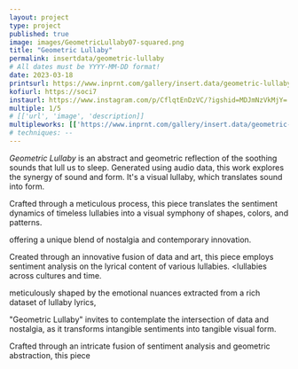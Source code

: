 ```yaml
---
layout: project
type: project
published: true
image: images/GeometricLullaby07-squared.png
title: "Geometric Lullaby"
permalink: insertdata/geometric-lullaby
# All dates must be YYYY-MM-DD format!
date: 2023-03-18
printsurl: https://www.inprnt.com/gallery/insert.data/geometric-lullaby-1/
kofiurl: https://soci7
instaurl: https://www.instagram.com/p/CflqtEnDzVC/?igshid=MDJmNzVkMjY=
multiple: 1/5
# [['url', 'image', 'description]]
multipleworks: [['https://www.inprnt.com/gallery/insert.data/geometric-lullaby-2/', '/images/GeometricLullaby01-squared.png', 'Geometric Lullaby 2/5'], ['https://www.inprnt.com/gallery/insert.data/geometric-lullaby-5/', '/images/GeometricLullaby05-squared.png', 'Geometric Lullaby 5/5']]
# techniques: --
---
```


*Geometric Lullaby* is an abstract and geometric reflection of the soothing sounds that lull us to sleep. Generated using audio data, this work explores the synergy of sound and form. It's a visual lullaby, which translates sound into form.

Crafted through a meticulous process, this piece translates the sentiment dynamics of timeless lullabies into a visual symphony of shapes, colors, and patterns.  

offering a unique blend of nostalgia and contemporary innovation.

Created through an innovative fusion of data and art, this piece employs sentiment analysis on the lyrical content of various lullabies. <lullabies across cultures and time.

meticulously shaped by the emotional nuances extracted from a rich dataset of lullaby lyrics,

"Geometric Lullaby" invites to contemplate the intersection of data and nostalgia, as it transforms intangible sentiments into tangible visual form.

Crafted through an intricate fusion of sentiment analysis and geometric abstraction, this piece
